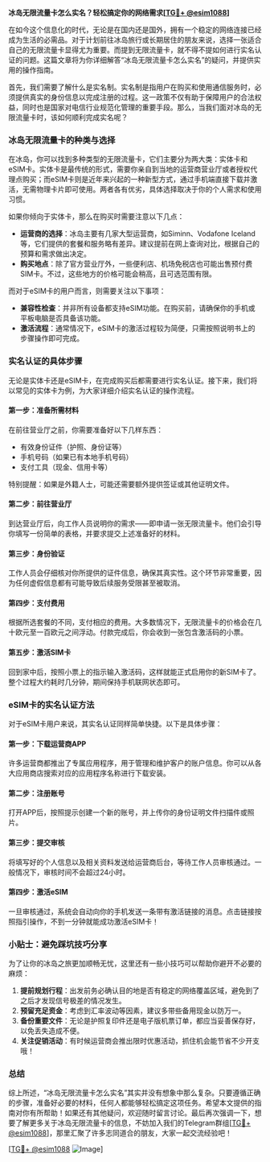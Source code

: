 **冰岛无限流量卡怎么实名？轻松搞定你的网络需求[[TG💪+ @esim1088](https://t.me/s/esim1088)]**

在如今这个信息化的时代，无论是在国内还是国外，拥有一个稳定的网络连接已经成为生活的必需品。对于计划前往冰岛旅行或长期居住的朋友来说，选择一张适合自己的无限流量卡显得尤为重要。而提到无限流量卡，就不得不提如何进行实名认证的问题。这篇文章将为你详细解答“冰岛无限流量卡怎么实名”的疑问，并提供实用的操作指南。

首先，我们需要了解什么是实名制。实名制是指用户在购买和使用通信服务时，必须提供真实的身份信息以完成注册的过程。这一政策不仅有助于保障用户的合法权益，同时也是国家对电信行业规范化管理的重要手段。那么，当我们面对冰岛的无限流量卡时，该如何顺利完成实名呢？

### 冰岛无限流量卡的种类与选择

在冰岛，你可以找到多种类型的无限流量卡，它们主要分为两大类：实体卡和eSIM卡。实体卡是最传统的形式，需要你亲自到当地的运营商营业厅或者授权代理点购买；而eSIM卡则是近年来兴起的一种新型方式，通过手机端直接下载并激活，无需物理卡片即可使用。两者各有优劣，具体选择取决于你的个人需求和使用习惯。

如果你倾向于实体卡，那么在购买时需要注意以下几点：
- **运营商的选择**：冰岛主要有几家大型运营商，如Siminn、Vodafone Iceland等，它们提供的套餐和服务略有差异。建议提前在网上查询对比，根据自己的预算和需求做出决定。
- **购买地点**：除了官方营业厅外，一些便利店、机场免税店也可能出售预付费SIM卡。不过，这些地方的价格可能会稍高，且可选范围有限。

而对于eSIM卡的用户而言，则需要关注以下事项：
- **兼容性检查**：并非所有设备都支持eSIM功能。在购买前，请确保你的手机或平板电脑是否具备该功能。
- **激活流程**：通常情况下，eSIM卡的激活过程较为简便，只需按照说明书上的步骤操作即可完成。

### 实名认证的具体步骤

无论是实体卡还是eSIM卡，在完成购买后都需要进行实名认证。接下来，我们将以常见的实体卡为例，为大家详细介绍实名认证的操作流程。

#### 第一步：准备所需材料
在前往营业厅之前，你需要准备好以下几样东西：
- 有效身份证件（护照、身份证等）
- 手机号码（如果已有本地手机号码）
- 支付工具（现金、信用卡等）

特别提醒：如果是外籍人士，可能还需要额外提供签证或其他证明文件。

#### 第二步：前往营业厅
到达营业厅后，向工作人员说明你的需求——即申请一张无限流量卡。他们会引导你填写一份简单的表格，并要求提交上述准备好的材料。

#### 第三步：身份验证
工作人员会仔细核对你所提供的证件信息，确保其真实性。这个环节非常重要，因为任何虚假信息都有可能导致后续服务受限甚至被取消。

#### 第四步：支付费用
根据所选套餐的不同，支付相应的费用。大多数情况下，无限流量卡的价格会在几十欧元至一百欧元之间浮动。付款完成后，你会收到一张包含激活码的小票。

#### 第五步：激活SIM卡
回到家中后，按照小票上的指示输入激活码，这样就能正式启用你的新SIM卡了。整个过程大约耗时几分钟，期间保持手机联网状态即可。

### eSIM卡的实名认证方法

对于eSIM卡用户来说，其实名认证同样简单快捷。以下是具体步骤：

#### 第一步：下载运营商APP
许多运营商都推出了专属应用程序，用于管理和维护客户的账户信息。你可以从各大应用商店搜索对应的应用程序名称进行下载安装。

#### 第二步：注册账号
打开APP后，按照提示创建一个新的账号，并上传你的身份证明文件扫描件或照片。

#### 第三步：提交审核
将填写好的个人信息以及相关资料发送给运营商后台，等待工作人员审核通过。一般情况下，审核时间不会超过24小时。

#### 第四步：激活eSIM
一旦审核通过，系统会自动向你的手机发送一条带有激活链接的消息。点击链接按照指引操作，不到一分钟就能成功激活eSIM卡！

### 小贴士：避免踩坑技巧分享

为了让你的冰岛之旅更加顺畅无忧，这里还有一些小技巧可以帮助你避开不必要的麻烦：

1. **提前规划行程**：出发前务必确认目的地是否有稳定的网络覆盖区域，避免到了之后才发现信号极差的情况发生。
2. **预留充足资金**：考虑到汇率波动等因素，建议多带些备用现金以防万一。
3. **备份重要文件**：无论是护照复印件还是电子版机票订单，都应当妥善保存好，以免丢失造成不便。
4. **关注促销活动**：有时候运营商会推出限时优惠活动，抓住机会能节省不少开支哦！

### 总结

综上所述，“冰岛无限流量卡怎么实名”其实并没有想象中那么复杂。只要遵循正确的步骤，准备好必要的材料，任何人都能够轻松搞定这项任务。希望本文提供的指南对你有所帮助！如果还有其他疑问，欢迎随时留言讨论。最后再次强调一下，想要了解更多关于冰岛无限流量卡的信息，不妨加入我们的Telegram群组[[TG💪+ @esim1088](https://t.me/s/esim1088)]，那里汇聚了许多志同道合的朋友，大家一起交流经验吧！

[[TG💪+ @esim1088](https://t.me/s/esim1088) ![Image](https://i.postimg.cc/4NQfJmqS/Snipaste-2025-05-13-00-14-12.png)]